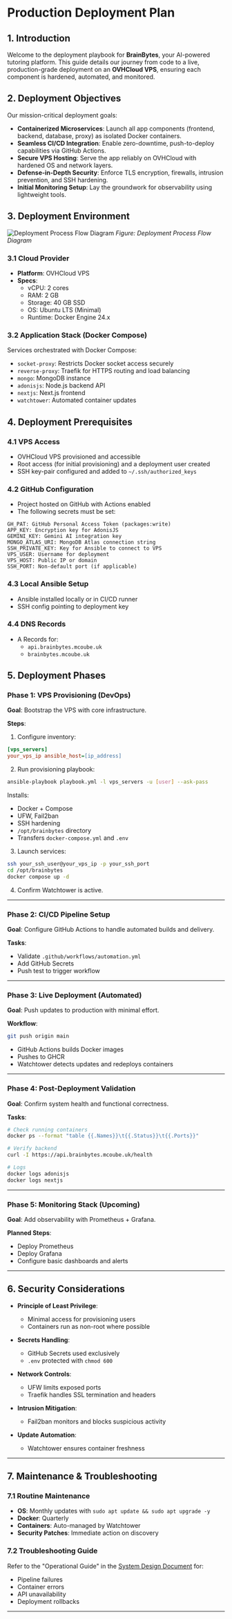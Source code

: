 # Production Deployment Plan

## 1. Introduction

Welcome to the deployment playbook for **BrainBytes**, your AI-powered tutoring platform. This guide details our journey from code to a live, production-grade deployment on an **OVHCloud VPS**, ensuring each component is hardened, automated, and monitored.

## 2. Deployment Objectives

Our mission-critical deployment goals:

- **Containerized Microservices**: Launch all app components (frontend, backend, database, proxy) as isolated Docker containers.
- **Seamless CI/CD Integration**: Enable zero-downtime, push-to-deploy capabilities via GitHub Actions.
- **Secure VPS Hosting**: Serve the app reliably on OVHCloud with hardened OS and network layers.
- **Defense-in-Depth Security**: Enforce TLS encryption, firewalls, intrusion prevention, and SSH hardening.
- **Initial Monitoring Setup**: Lay the groundwork for observability using lightweight tools.

## 3. Deployment Environment

![Deployment Process Flow Diagram](images/deployment-process-flow.png) *Figure: Deployment Process Flow Diagram*

### 3.1 Cloud Provider

- **Platform**: OVHCloud VPS  
- **Specs**:
  - vCPU: 2 cores  
  - RAM: 2 GB  
  - Storage: 40 GB SSD  
  - OS: Ubuntu LTS (Minimal)  
  - Runtime: Docker Engine 24.x

### 3.2 Application Stack (Docker Compose)

Services orchestrated with Docker Compose:

- `socket-proxy`: Restricts Docker socket access securely
- `reverse-proxy`: Traefik for HTTPS routing and load balancing
- `mongo`: MongoDB instance
- `adonisjs`: Node.js backend API
- `nextjs`: Next.js frontend
- `watchtower`: Automated container updates

## 4. Deployment Prerequisites

### 4.1 VPS Access

- OVHCloud VPS provisioned and accessible
- Root access (for initial provisioning) and a deployment user created
- SSH key-pair configured and added to `~/.ssh/authorized_keys`

### 4.2 GitHub Configuration

- Project hosted on GitHub with Actions enabled
- The following secrets must be set:

```
GH_PAT: GitHub Personal Access Token (packages:write)
APP_KEY: Encryption key for AdonisJS
GEMINI_KEY: Gemini AI integration key
MONGO_ATLAS_URI: MongoDB Atlas connection string
SSH_PRIVATE_KEY: Key for Ansible to connect to VPS
VPS_USER: Username for deployment
VPS_HOST: Public IP or domain
SSH_PORT: Non-default port (if applicable)
```

### 4.3 Local Ansible Setup

- Ansible installed locally or in CI/CD runner
- SSH config pointing to deployment key

### 4.4 DNS Records

- A Records for:
  - `api.brainbytes.mcoube.uk`
  - `brainbytes.mcoube.uk`

## 5. Deployment Phases

### Phase 1: VPS Provisioning (DevOps)

**Goal**: Bootstrap the VPS with core infrastructure.

**Steps**:

1. Configure inventory:

```ini
[vps_servers]
your_vps_ip ansible_host=[ip_address]
```

2. Run provisioning playbook:

```bash
ansible-playbook playbook.yml -l vps_servers -u [user] --ask-pass
```

Installs:
- Docker + Compose
- UFW, Fail2ban
- SSH hardening
- `/opt/brainbytes` directory
- Transfers `docker-compose.yml` and `.env`

3. Launch services:

```bash
ssh your_ssh_user@your_vps_ip -p your_ssh_port
cd /opt/brainbytes
docker compose up -d
```

4. Confirm Watchtower is active.

---

### Phase 2: CI/CD Pipeline Setup

**Goal**: Configure GitHub Actions to handle automated builds and delivery.

**Tasks**:
- Validate `.github/workflows/automation.yml`
- Add GitHub Secrets
- Push test to trigger workflow

---

### Phase 3: Live Deployment (Automated)

**Goal**: Push updates to production with minimal effort.

**Workflow**:
```bash
git push origin main
```

- GitHub Actions builds Docker images
- Pushes to GHCR
- Watchtower detects updates and redeploys containers

---

### Phase 4: Post-Deployment Validation

**Goal**: Confirm system health and functional correctness.

**Tasks**:

```bash
# Check running containers
docker ps --format "table {{.Names}}\t{{.Status}}\t{{.Ports}}"

# Verify backend
curl -I https://api.brainbytes.mcoube.uk/health

# Logs
docker logs adonisjs
docker logs nextjs
```

---

### Phase 5: Monitoring Stack (Upcoming)

**Goal**: Add observability with Prometheus + Grafana.

**Planned Steps**:
- Deploy Prometheus
- Deploy Grafana
- Configure basic dashboards and alerts

---

## 6. Security Considerations

- **Principle of Least Privilege**:
  - Minimal access for provisioning users
  - Containers run as non-root where possible

- **Secrets Handling**:
  - GitHub Secrets used exclusively
  - `.env` protected with `chmod 600`

- **Network Controls**:
  - UFW limits exposed ports
  - Traefik handles SSL termination and headers

- **Intrusion Mitigation**:
  - Fail2ban monitors and blocks suspicious activity

- **Update Automation**:
  - Watchtower ensures container freshness

---

## 7. Maintenance & Troubleshooting

### 7.1 Routine Maintenance

- **OS**: Monthly updates with `sudo apt update && sudo apt upgrade -y`
- **Docker**: Quarterly
- **Containers**: Auto-managed by Watchtower
- **Security Patches**: Immediate action on discovery

### 7.2 Troubleshooting Guide

Refer to the "Operational Guide" in the [System Design Document](system-design-documentation.md) for:

- Pipeline failures
- Container errors
- API unavailability
- Deployment rollbacks

---